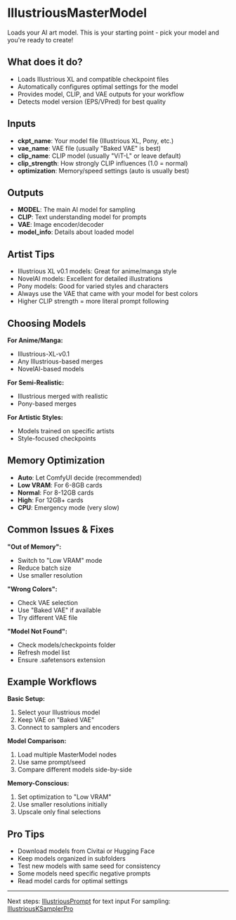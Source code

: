 # IllustriousMasterModel

Loads your AI art model. This is your starting point - pick your model and you're ready to create!

## What does it do?

- Loads Illustrious XL and compatible checkpoint files
- Automatically configures optimal settings for the model
- Provides model, CLIP, and VAE outputs for your workflow
- Detects model version (EPS/VPred) for best quality

## Inputs

- **ckpt_name**: Your model file (Illustrious XL, Pony, etc.)
- **vae_name**: VAE file (usually "Baked VAE" is best)
- **clip_name**: CLIP model (usually "ViT-L" or leave default)
- **clip_strength**: How strongly CLIP influences (1.0 = normal)
- **optimization**: Memory/speed settings (auto is usually best)

## Outputs

- **MODEL**: The main AI model for sampling
- **CLIP**: Text understanding model for prompts
- **VAE**: Image encoder/decoder
- **model_info**: Details about loaded model

## Artist Tips

- Illustrious XL v0.1 models: Great for anime/manga style
- NovelAI models: Excellent for detailed illustrations
- Pony models: Good for varied styles and characters
- Always use the VAE that came with your model for best colors
- Higher CLIP strength = more literal prompt following

## Choosing Models

**For Anime/Manga:**
- Illustrious-XL-v0.1
- Any Illustrious-based merges
- NovelAI-based models

**For Semi-Realistic:**
- Illustrious merged with realistic
- Pony-based merges

**For Artistic Styles:**
- Models trained on specific artists
- Style-focused checkpoints

## Memory Optimization

- **Auto**: Let ComfyUI decide (recommended)
- **Low VRAM**: For 6-8GB cards
- **Normal**: For 8-12GB cards  
- **High**: For 12GB+ cards
- **CPU**: Emergency mode (very slow)

## Common Issues & Fixes

**"Out of Memory":**
- Switch to "Low VRAM" mode
- Reduce batch size
- Use smaller resolution

**"Wrong Colors":**
- Check VAE selection
- Use "Baked VAE" if available
- Try different VAE file

**"Model Not Found":**
- Check models/checkpoints folder
- Refresh model list
- Ensure .safetensors extension

## Example Workflows

**Basic Setup:**
1. Select your Illustrious model
2. Keep VAE on "Baked VAE"
3. Connect to samplers and encoders

**Model Comparison:**
1. Load multiple MasterModel nodes
2. Use same prompt/seed
3. Compare different models side-by-side

**Memory-Conscious:**
1. Set optimization to "Low VRAM"
2. Use smaller resolutions initially
3. Upscale only final selections

## Pro Tips

- Download models from Civitai or Hugging Face
- Keep models organized in subfolders
- Test new models with same seed for consistency
- Some models need specific negative prompts
- Read model cards for optimal settings

---
Next steps: [IllustriousPrompt](IllustriousPrompt.md) for text input
For sampling: [IllustriousKSamplerPro](IllustriousKSamplerPro.md)
